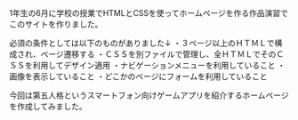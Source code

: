 1年生の6月に学校の授業でHTMLとCSSを使ってホームページを作る作品演習でこのサイトを作りました。

必須の条件としては以下のものがありました↓
・３ページ以上のＨＴＭＬで構成され、ページ遷移する
・ＣＳＳを別ファイルで管理し、全ＨＴＭＬでそのＣＳＳを利用してデザイン適用
・ナビゲーションメニューを利用していること
・画像を表示していること
・どこかのページにフォームを利用していること

今回は第五人格というスマートフォン向けゲームアプリを紹介するホームページを作成してみました。
